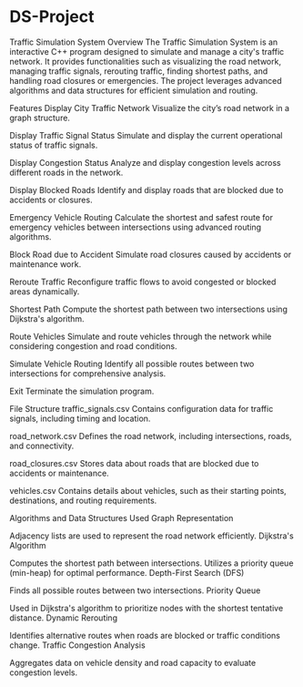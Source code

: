 # DS-Project

Traffic Simulation System
Overview
The Traffic Simulation System is an interactive C++ program designed to simulate and manage a city's traffic network. It provides functionalities such as visualizing the road network, managing traffic signals, rerouting traffic, finding shortest paths, and handling road closures or emergencies. The project leverages advanced algorithms and data structures for efficient simulation and routing.

Features
Display City Traffic Network
Visualize the city’s road network in a graph structure.

Display Traffic Signal Status
Simulate and display the current operational status of traffic signals.

Display Congestion Status
Analyze and display congestion levels across different roads in the network.

Display Blocked Roads
Identify and display roads that are blocked due to accidents or closures.

Emergency Vehicle Routing
Calculate the shortest and safest route for emergency vehicles between intersections using advanced routing algorithms.

Block Road due to Accident
Simulate road closures caused by accidents or maintenance work.

Reroute Traffic
Reconfigure traffic flows to avoid congested or blocked areas dynamically.

Shortest Path
Compute the shortest path between two intersections using Dijkstra's algorithm.

Route Vehicles
Simulate and route vehicles through the network while considering congestion and road conditions.

Simulate Vehicle Routing
Identify all possible routes between two intersections for comprehensive analysis.

Exit
Terminate the simulation program.

File Structure
traffic_signals.csv
Contains configuration data for traffic signals, including timing and location.

road_network.csv
Defines the road network, including intersections, roads, and connectivity.

road_closures.csv
Stores data about roads that are blocked due to accidents or maintenance.

vehicles.csv
Contains details about vehicles, such as their starting points, destinations, and routing requirements.

Algorithms and Data Structures Used
Graph Representation

Adjacency lists are used to represent the road network efficiently.
Dijkstra's Algorithm

Computes the shortest path between intersections.
Utilizes a priority queue (min-heap) for optimal performance.
Depth-First Search (DFS)

Finds all possible routes between two intersections.
Priority Queue

Used in Dijkstra's algorithm to prioritize nodes with the shortest tentative distance.
Dynamic Rerouting

Identifies alternative routes when roads are blocked or traffic conditions change.
Traffic Congestion Analysis

Aggregates data on vehicle density and road capacity to evaluate congestion levels.
